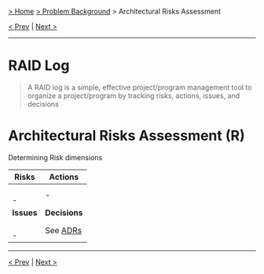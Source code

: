 [> Home](README.md)  [> Problem Background](README.md) > Architectural Risks Assessment

[< Prev](1.6.Assumptions.md)  |  [Next >](../2.Solution/README.md)

---

# RAID Log

> A RAID log is a simple, effective project/program management tool to organize a project/program by tracking risks, actions, issues, and decisions

# Architectural Risks Assessment (R)
Determining Risk dimensions


| Risks        | Actions               |
| -------------- | ----------------------- |
| <br/>- <br/> | -                     |
| **Issues**   | **Decisions**         |
| <br/>- <br/> | See [ADRs](../5.ADRs) |



---

[< Prev](1.6.Assumptions.md)  |  [Next >](../2.Solution/README.md)
